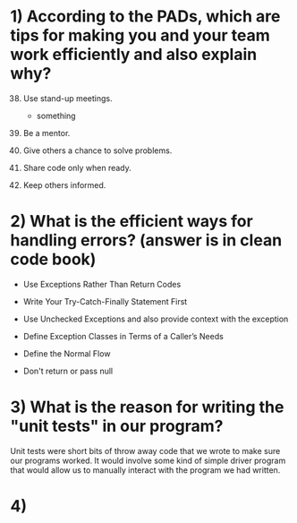 # 1) According to the PADs, which are tips for making you and your team work efficiently and also explain why?

38. Use stand-up meetings.
	- something
 	
41. Be a mentor.

42. Give others a chance to solve problems.
 
43. Share code only when ready.
 
45. Keep others informed.

# 2) What is the efficient ways for handling errors? (answer is in clean code book)

 - Use Exceptions Rather Than Return Codes
 
 - Write Your Try-Catch-Finally Statement First
 
 - Use Unchecked Exceptions and also provide context with the exception
 
 - Define Exception Classes in Terms of a Caller’s Needs
 
 - Define the Normal Flow
 
 - Don't return or pass null

# 3) What is the reason for writing the "unit tests" in our program?

   Unit tests were short bits of throw away code that we wrote to make sure our programs worked. It would involve some kind of simple driver program that would allow us to manually interact with the program we had written.

# 4)  
